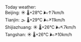 Today weather:  
Beijing: ☀️   🌡️+28°C 🌬️↑7km/h  
Tianjin: 🌫  🌡️+29°C 🌬️↗11km/h  
Shijiazhuang: ☀️   🌡️+26°C 🌬️↖7km/h  
Tangshan: ☀️   🌡️+26°C 🌬️↗10km/h  
